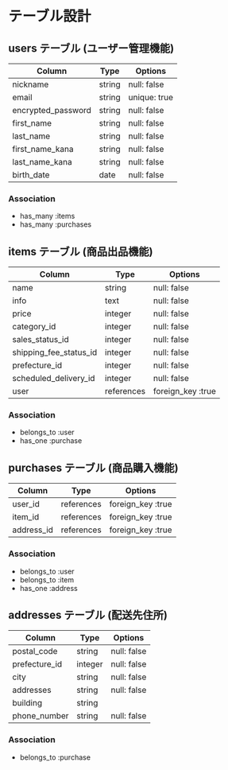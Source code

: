 # テーブル設計

## users テーブル (ユーザー管理機能)

| Column             | Type   | Options     |
| ------------------ | ------ | ----------- |
| nickname           | string | null: false |
| email              | string |unique: true |
| encrypted_password | string | null: false |
| first_name         | string | null: false |
| last_name          | string | null: false |
| first_name_kana    | string | null: false |
| last_name_kana     | string | null: false |
| birth_date         |  date  | null: false |

### Association

- has_many :items
- has_many :purchases

##  items テーブル (商品出品機能)

| Column                 | Type      | Options     |
| ---------------------- | --------- | ----------- |
| name                   | string    | null: false |
| info                   | text      | null: false |
| price                  | integer   | null: false |
| category_id            | integer   | null: false |
| sales_status_id        | integer   | null: false |
| shipping_fee_status_id | integer   | null: false |
| prefecture_id          | integer   | null: false |
| scheduled_delivery_id  | integer   | null: false |
| user                   |references |foreign_key :true|

### Association

- belongs_to :user 
- has_one :purchase
 
## purchases テーブル (商品購入機能)

| Column             | Type      | Options         |
| ------------------ | --------- | ----------------|
| user_id            | references|foreign_key :true|
| item_id            | references|foreign_key :true|
| address_id         | references|foreign_key :true|

### Association

- belongs_to :user
- belongs_to :item
- has_one :address



## addresses テーブル (配送先住所)

| Column             | Type      | Options     |
| ------------------ | --------- | ----------- |
| postal_code        | string    | null: false |
| prefecture_id      | integer   | null: false |
| city               |  string   | null: false |
| addresses          |  string   | null: false |
| building           |  string   |             |
| phone_number       |  string   | null: false |

### Association

- belongs_to :purchase




